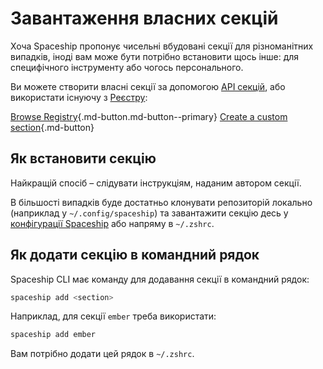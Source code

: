 # Завантаження власних секцій

Хоча Spaceship пропонує чисельні вбудовані секції для різноманітних випадків, іноді вам може бути потрібно встановити щось інше: для специфічного інструменту або чогось персонального.

Ви можете створити власні секції за допомогою [API секцій](/api/section), або використати існуючу з [Реєстру](/registry):

[Browse Registry](/registry ""){.md-button.md-button--primary} [Create a custom section](/advanced/creating-section ""){.md-button}

## Як встановити секцію

Найкращій спосіб – слідувати інструкціям, наданим автором секції.

В більшості випадків буде достатньо клонувати репозиторій локально (наприклад у `~/.config/spaceship`) та завантажити секцію десь у [конфігурації Spaceship](/config/intro/#create-a-config-file) або напряму в `~/.zshrc`.

## Як додати секцію в командний рядок

Spaceship CLI має команду для додавання секції в командний рядок:

```zsh
spaceship add <section>
```

Наприклад, для секції `ember` треба використати:

```zsh
spaceship add ember
```

Вам потрібно додати цей рядок в `~/.zshrc`.
